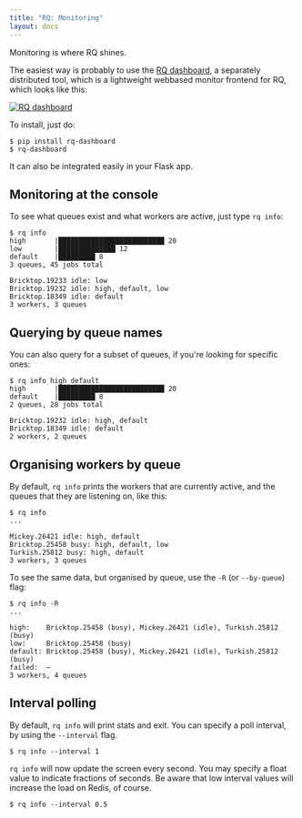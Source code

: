 ```yaml
---
title: "RQ: Monitoring"
layout: docs
---
```


Monitoring is where RQ shines.

The easiest way is probably to use the [RQ dashboard][dashboard], a separately
distributed tool, which is a lightweight webbased monitor frontend for RQ,
which looks like this:

[![RQ dashboard](/img/dashboard.png)][dashboard]  


To install, just do:

```console
$ pip install rq-dashboard
$ rq-dashboard
```

It can also be integrated easily in your Flask app.


## Monitoring at the console

To see what queues exist and what workers are active, just type `rq info`:

```console
$ rq info
high       |██████████████████████████ 20
low        |██████████████ 12
default    |█████████ 8
3 queues, 45 jobs total

Bricktop.19233 idle: low
Bricktop.19232 idle: high, default, low
Bricktop.18349 idle: default
3 workers, 3 queues
```


## Querying by queue names

You can also query for a subset of queues, if you're looking for specific ones:

```console
$ rq info high default
high       |██████████████████████████ 20
default    |█████████ 8
2 queues, 28 jobs total

Bricktop.19232 idle: high, default
Bricktop.18349 idle: default
2 workers, 2 queues
```


## Organising workers by queue

By default, `rq info` prints the workers that are currently active, and the
queues that they are listening on, like this:

```console
$ rq info
...

Mickey.26421 idle: high, default
Bricktop.25458 busy: high, default, low
Turkish.25812 busy: high, default
3 workers, 3 queues
```

To see the same data, but organised by queue, use the `-R` (or `--by-queue`)
flag:

```console
$ rq info -R
...

high:    Bricktop.25458 (busy), Mickey.26421 (idle), Turkish.25812 (busy)
low:     Bricktop.25458 (busy)
default: Bricktop.25458 (busy), Mickey.26421 (idle), Turkish.25812 (busy)
failed:  –
3 workers, 4 queues
```


## Interval polling

By default, `rq info` will print stats and exit.
You can specify a poll interval, by using the `--interval` flag.

```console
$ rq info --interval 1
```

`rq info` will now update the screen every second.  You may specify a float
value to indicate fractions of seconds.  Be aware that low interval values will
increase the load on Redis, of course.

```console
$ rq info --interval 0.5
```

[dashboard]: https://github.com/nvie/rq-dashboard
